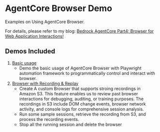 # AgentCore Browser Demo

Examples on Using AgentCore Browser.

For details, please refer to my blog: [Bedrock AgentCore Part4: Browser for Web Application Interactions!](https://medium.com/@itsuki.enjoy/bedrock-agentcore-part4-browser-for-web-application-interactions-6b0593de39b5)

## Demos Included
1. [Basic usage](./basic_usage_playwright.ipynb)
    - Demo the basic usage of AgentCore Browser with Playwright automation framework to programmatically control and interact with browser.
3. [Browser with Recording & Replay](./session_recording_replay.ipynb)
    - Create A custom Browser that supports stroing recordings in Amazon S3. This feature enables us to review past browser interactions for debugging, auditing, or training purposes. The recordings in S3 include DOM change events, browser network activity, and console logs for comprehensive session analysis.
    - Run some sample sessions, retrieve the recording from S3, and process the recording events.
    - Stop all the running session and delete the browser
